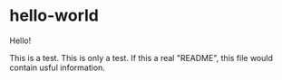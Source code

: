 # hello-world

Hello!

This is a test. This is only a test. If this a real "README", this file would contain usful information. 
